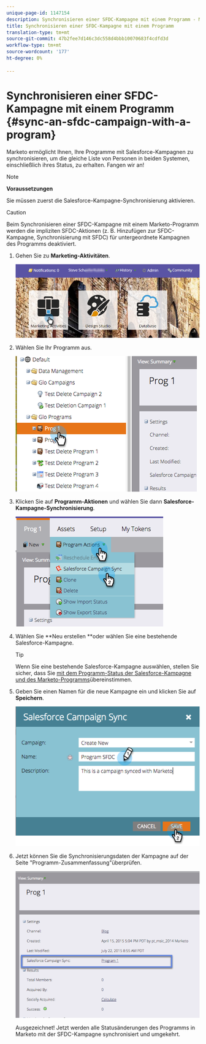 ```yaml
---
unique-page-id: 1147154
description: Synchronisieren einer SFDC-Kampagne mit einem Programm - Marketing Docs - Produktdokumentation
title: Synchronisieren einer SFDC-Kampagne mit einem Programm
translation-type: tm+mt
source-git-commit: 47b2fee7d146c3dc558d4bbb10070683f4cdfd3d
workflow-type: tm+mt
source-wordcount: '177'
ht-degree: 0%

---
```



# Synchronisieren einer SFDC-Kampagne mit einem Programm {#sync-an-sfdc-campaign-with-a-program}

Marketo ermöglicht Ihnen, Ihre Programme mit Salesforce-Kampagnen zu synchronisieren, um die gleiche Liste von Personen in beiden Systemen, einschließlich ihres Status, zu erhalten. Fangen wir an!

>[!NOTE]
>
>**Voraussetzungen**
>
>Sie müssen zuerst die Salesforce-Kampagne-Synchronisierung [](../../../../product-docs/crm-sync/salesforce-sync/setup/optional-steps/enable-disable-campaign-sync.md) aktivieren.

>[!CAUTION]
>
>Beim Synchronisieren einer SFDC-Kampagne mit einem Marketo-Programm werden die impliziten SFDC-Aktionen (z. B. Hinzufügen zur SFDC-Kampagne, Synchronisierung mit SFDC) für untergeordnete Kampagnen des Programms deaktiviert.

1. Gehen Sie zu **Marketing-Aktivitäten**.

   ![](assets/login-marketing-activities-1.png)

1. Wählen Sie Ihr Programm aus.

   ![](assets/image2015-7-22-8-3a47-3a28.png)

1. Klicken Sie auf **Programm-Aktionen** und wählen Sie dann **Salesforce-Kampagne-Synchronisierung**.

   ![](assets/image2015-7-22-8-3a48-3a5.png)

1. Wählen Sie **Neu erstellen **oder wählen Sie eine bestehende Salesforce-Kampagne.

   >[!TIP]
   >
   >Wenn Sie eine bestehende Salesforce-Kampagne auswählen, stellen Sie sicher, dass Sie [mit dem Programm-Status der Salesforce-Kampagne und des Marketo-Programms](../../../../product-docs/crm-sync/salesforce-sync/sfdc-sync-details/sfdc-errors/how-to-match-program-statuses-and-salesforce-campaign-statuses-prior-to-sync.md)übereinstimmen.

1. Geben Sie einen Namen für die neue Kampagne ein und klicken Sie auf **Speichern**.

   ![](assets/image2015-7-22-8-3a57-3a19.png)

1. Jetzt können Sie die Synchronisierungsdaten der Kampagne auf der Seite &quot;Programm-Zusammenfassung&quot;überprüfen.

   ![](assets/image2015-7-22-8-3a59-3a33.png)

   Ausgezeichnet! Jetzt werden alle Statusänderungen des Programms in Marketo mit der SFDC-Kampagne synchronisiert und umgekehrt.

